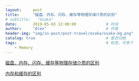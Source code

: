 ```yaml
---
layout:     post         
title:      "磁盘、内存、闪存、缓存等物理存储介质的区别"
# subtitle:   "Osaka"  
date:       2019-05-03 12:00:00             # 时间
author:     "Alex"                          # 作者
header-img: "img/in-post/post-travel/osaka/osaka-bg.png"
catalog: true                               # 是否归档
tags:                                       # 标签，可多个
    - Memory
---
```


[磁盘、内存、闪存、缓存等物理存储介质的区别](https://blog.csdn.net/qq_34567703/article/details/76736564)

[内存和缓存的区别](https://www.jianshu.com/p/a3d0aba850b8)